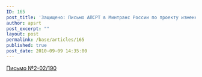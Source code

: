 ```yaml
---
ID: 165
post_title: 'Защищено: Письмо АПСРТ в Минтранс России по проекту изменений в КВВТ'
author: apsrt
post_excerpt: ""
layout: post
permalink: /base/articles/165
published: true
post_date: 2010-09-09 14:35:00
---
```

<a href="http://www.apsrt.ru/docs/wo121.doc"><span style="text-decoration:underline;">Письмо №2-02/190</span></a>